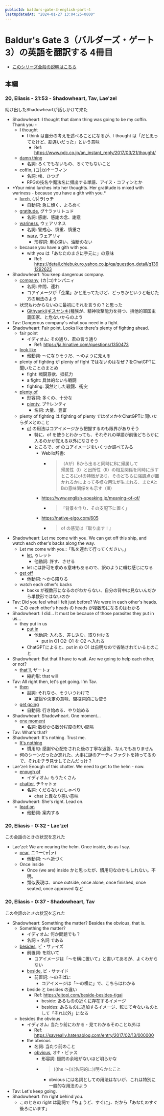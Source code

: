 ```yaml
---
publicId: baldurs-gate-3-english-part-4
lastUpdatedAt: "2024-01-27 13:04:25+0000"
---
```


# Baldur's Gate 3（バルダーズ・ゲート3）の英語を翻訳する 4冊目

- [このシリーズ全般の説明はこちら](./baldurs-gate-3-english-index.html)

## 本編

### 20, Eliasis - 21:53 - Shadowheart, Tav, Lae'zel

助け出したShadowheartが話しかけて来た

- Shadowheart: I thought that damn thing was going to be my coffin. Thank you -
  - I thought
    - I think は自分の考えを述べることになるが、I thought は「だと思ってたけど、勘違いだった」という意味
      - Ref: https://www.pdc.co.jp/an_instant_reply/2017/03/21/thought/
  - [damn thing](https://dictionary.goo.ne.jp/word/en/a+damn+thing/)
    - 名詞: ろくでもないもの、ろくでもないこと
  - [coffin](https://ejje.weblio.jp/content/coffin), (コ|カ)↑ーフィン
    - 名詞: 棺、ひつぎ
    - RPGの技名や魔法名に頻出する単語、アイス・コフィンとか
- \*Your mind lurches into her thoughts. Her gratitude is mixed with wariness - because you have a gith with you.\*
  - [lurch](https://ejje.weblio.jp/content/lurch), (ル|ラ)ゥチ
    - 自動詞: 急に傾く、よろめく
  - [gratitude](https://ejje.weblio.jp/content/gratitude), グ↑ラァリトュド
    - 名詞: 感謝、感謝の念、謝意
  - [wariness](https://ejje.weblio.jp/content/wariness), ウェアリネス
    - 名詞: 警戒心、慎重、慎重さ
    - [wary](https://ejje.weblio.jp/content/wary), ウェアリィ
      - 形容詞: 用心深い、油断のない
  - because you have a gith with you.
    - with you は「あなたのまさに手元に」の意味
      - Ref: https://detail.chiebukuro.yahoo.co.jp/qa/question_detail/q1391292623
- Shadowheart: You keep dangerous company.
  - [company](https://ejje.weblio.jp/content/company), (カ|コ)↑ンパニィ
    - 名詞: 仲間、連れ
    - コアイメージが「企業」かと思ってたけど、どっちかというと転じた方の用法のよう
  - 状況もわからないのに最初にそれを言うの？と思った
    - [Githyanki(ギスヤンキ)](https://ja.wikipedia.org/wiki/%E3%82%AE%E3%82%B9%E3%83%A4%E3%83%B3%E3%82%AD)種族が、精神攻撃能力を持つ、排他的軍国主義国家、と危ないからのよう
- Tav: Dangerous company's what you need in a fight.
- Shadowheart: Fair point. Looks like there's plenty of fighting ahead.
  - fair point
    - イディオム: その通り、君の言う通り
      - Ref: https://ja.hinative.com/questions/1350473
  - [look like](https://ejje.weblio.jp/content/look+like)
    - 他動詞: 〜になりそうだ、〜のように見える
  - plenty of fighting が plenty of fight ではないのはなぜ？をChatGPTに聞いたことのまとめ
    - fight: 戦闘意欲、抵抗力
    - a fight: 具体的ないち戦闘
    - fighting: 漠然とした戦闘、衝突
  - [plenty of](https://ejje.weblio.jp/content/plenty+of)
    - 形容詞: 多くの、十分な
    - [plenty](https://ejje.weblio.jp/content/plenty), プ↑レンティ
      - 名詞: 大量、豊富
  - plenty of fighting は fighting of plenty ではダメかをChatGPTに聞いたらダメとのこと
    - [of](https://ejje.weblio.jp/content/of) の用法はコアイメージから把握するのも限界がありそう
      - 特に、of を使うとわかっても、それぞれの単語が前後どちらかに入るのかが覚える以外になさそう
      - ところで、of のコアイメージをいくつか調べてみる
        - Weblio辞書:
          - > （Aが）Bから出ると同時にBに帰属して  
            > 帰属性（Ⅰ）と出所性（Ⅱ）の相互関係を同時に示すところにofの特徴があり，そのどちらに強調点が置かれるかによって多様な用法が生まれる．またAとBの意味関係をも示す（Ⅲ）
        - https://www.english-speaking.jp/meaning-of-of/
          - > 「背景を作り、その支配下に置く」
        - https://native-eigo.com/605
          - > of の感覚は『取り出す！』
- Shadowheart: Let me come with you. We can get off this ship, and watch each other's backs along the way.
  - Let me come with you.:「私を連れて行ってください。」
    - [let](https://ejje.weblio.jp/content/let), ゥレット
      - 他動詞: 許す、させる
    - let には許可を求める意味もあるので、訳のように頼む感じになる
  - [get off](https://ejje.weblio.jp/content/get+off)
    - 他動詞: 〜から降りる
  - watch each other's backs
    - backs が複数形になるのがわからない、自分の背中は見ないんだから単数形ではないのか
- Tav: Did you feel what I felt just before? We were in each other's heads.
  - この each other's heads の heads が複数形になるのはわかる
- Shadowheart: I did... It must be because of those parasites they put in us...
  - they put in us
    - [put in](https://ejje.weblio.jp/content/put+in)
      - 他動詞: 入れる、差し込む、取り付ける
        - put in O1 O2: O1 を O2 へ入れる
    - ChatGPTによると、put in の O1 は自明なので省略されているとのこと
- Shadowheart: But that'll have to wait. Are we going to help each other, or not?
  - [that'll](https://en.wiktionary.org/wiki/that%27ll), ザートォ
    - 縮約形: that will
- Tav: All right then, let's get going. I'm Tav.
  - [then](https://ejje.weblio.jp/content/then)
    - 副詞: それなら、そういうわけで
      - 結論や決定の意味、間投詞的にも使う
  - [get going](https://ejje.weblio.jp/content/get+going)
    - 自動詞: 行き始める、やり始める
- Shadowheart: Shadowheart. One moment...
  - [one moment](https://en.wiktionary.org/wiki/one_moment)
    - 名詞: 数秒から数分程度の短い間隔
- Tav: What's that?
- Shadowheart: It's nothing. Trust me.
  - [It's nothing](https://en.wiktionary.org/wiki/it%27s_nothing)
    - 慣用句: 感謝や心配をされた後の丁寧な返答、なんでもありません
  - 何のシーンだったか忘れた、大事に謎のアーティファクトを持ってるので、それをチラ見せしてたんだっけ？
- Lae'zel: Enough of this chatter. We need to get to the helm - now.
  - [enough of](https://ejje.weblio.jp/content/enough+of)
    - イディオム: もうたくさん
  - [chatter](https://ejje.weblio.jp/content/chatter), チ↑ャトォ
    - 名詞: くだらないおしゃべり
      - chat と異なり悪い意味
- Shadowheart: She's right. Lead on.
  - [lead on](https://ejje.weblio.jp/content/lead+on)
    - 他動詞: 案内する

### 20, Eliasis - 0:32 - Lae'zel

この会話のときの状況を忘れた

- Lae'zel: We are nearing the helm. Once inside, do as I say.
  - [near](https://ejje.weblio.jp/content/near), ニ↑ー(ャ|ァ)
    - 他動詞: 〜へ近づく
  - Once inside
    - Once (we are) inside かと思ったが、慣用句なのかもしれない。不明。
    - 類似表現は、once outside, once alone, once finished, once seated, once approved など

### 20, Eliasis - 0:37 - Shadowheart, Tav

この会話のときの状況を忘れた

- Shadowheart: Something the matter? Besides the obvious, that is.
  - Something the matter?
    - イディオム: 何か問題でも？
    - 名詞 + 名詞 である
  - [besides](https://ejje.weblio.jp/content/besides), ビ・サァイズ
    - 前置詞: を除いて
      - コアイメージは「〜を横に置いて」と書いてあるが、よくわからない
    - [beside](https://ejje.weblio.jp/content/beside), ビ・サァイド
      - 前置詞: 〜のそばに
        - コアイメージは「〜の横に」で、こちらはわかる
    - beside と besides の違い
      - Ref: https://eitopi.com/beside-besides-tigai
        - beside: あるものの近くに存在するイメージ
        - besides: あるものに追加するイメージ、転じて今ないものとして「それ以外」になる
  - besides the obvious
    - イディオム: 当たり前にわかる・見てわかるそのこと以外は
      - Ref: https://sayreally.hatenablog.com/entry/2017/02/13/000000
    - the obvious
      - 名詞: 当たり前のこと
      - [obvious](https://ejje.weblio.jp/content/obvious), オ↑・ビァス
        - 形容詞: 疑問の余地がないほど明らかな
        - > ((the ～))((名詞的に))明らかなこと
          - obvious には名詞としての用法はないが、これは特別に一般的な用法のよう
- Tav: Let's keep going.
- Shadowheart: I'm right behind you.
  - このときの right は副詞で「ちょうど、すぐに」、だから「あなたのすぐ後ろにいます」
